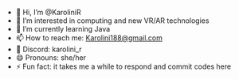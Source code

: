 
- 👋 Hi, I’m @KaroliniR
- 👀 I’m interested in computing and new VR/AR technologies
- 🌱 I’m currently learning Java
- 📫 How to reach me: Karolini188@gmail.com
- 👾 Discord: karolini_r
- 😄 Pronouns: she/her
- ⚡ Fun fact: it takes me a while to respond and commit codes here
